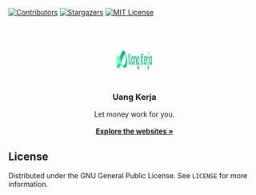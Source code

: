 <!-- SHIELDS -->
[![Contributors][contributors-shield]][contributors-url]
[![Stargazers][stars-shield]][stars-url]
[![MIT License][license-shield]][license-url]

<!-- LOGO -->
<br />
<p align="center">
  <a href="https://github.com/dyvue/uangkerja.id">
    <img src="logo-hr.png" alt="Uang Kerja" width="80" height="80">
  </a>

  <h3 align="center">Uang Kerja</h3>

  <p align="center">
    Let money work for you.
    <br/>
    <br/>
    <a href="https://www.uangkerja.id"><strong>Explore the websites »</strong></a>
  </p>
</p>

<!-- LICENSE -->
## License

Distributed under the GNU General Public License. See `LICENSE` for more information.

<!-- MARKDOWN LINKS & IMAGES -->
[contributors-shield]: https://img.shields.io/github/contributors/dyvue/uangkerja.id.svg?style=for-the-badge
[contributors-url]: https://github.com/dyvue/uangkerja.id/graphs/contributors
[stars-shield]: https://img.shields.io/github/stars/dyvue/uangkerja.id.svg?style=for-the-badge
[stars-url]: https://github.com/dyvue/uangkerja.id/stargazers
[issues-shield]: https://img.shields.io/github/issues/dyvue/uangkerja.id.svg?style=for-the-badge
[license-shield]: https://img.shields.io/github/license/dyvue/uangkerja.id.svg?style=for-the-badge
[license-url]: https://github.com/dyvue/uangkerja.id/blob/master/LICENSE.txt